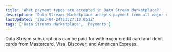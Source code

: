 ```yaml
---
title: 'What payment types are accepted in Data Stream Marketplace?'
description: 'Data Streams Marketplace accepts payment from all major credit card vendors'
lastUpdated: '2023-04-24T23:27:10.051Z'
tags: ['Data Streams Marketplace', 'Payments']
---
```

Data Stream subscriptions can be paid for with major credit card and debit cards from Mastercard, Visa, Discover, and American Express.
